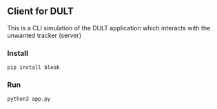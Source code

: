 ## Client for DULT

This is a CLI simulation of the DULT application which interacts with the unwanted tracker (server)

### Install

```pip install bleak```

### Run

```python3 app.py```